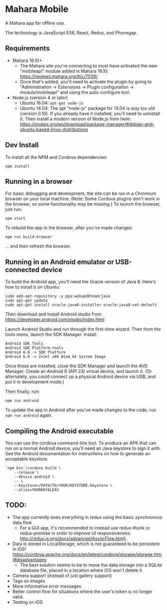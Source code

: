 # Mahara Mobile

A Mahara app for offline use.

The technology is JavaScript ES6, React, Redux, and Phonegap.

## Requirements

* Mahara 16.10+
  * The Mahara site you're connecting to must have activated the new "mobileapi" module added in Mahara 16.10: https://reviews.mahara.org/#/c/7039/
  * Once that's added, you'll need to activate the plugin by going to "Administration -> Extensions -> Plugin configuration -> module/mobileapi" and using the auto-configure tool.
* Node.js (version 4 or later)
  * Ubuntu 16.04: ``apt-get node-js``
  * Ubuntu 14.04: The apt "node-js" package for 14.04 is way too old (version 0.10). If you already have it installed, you'll need to uninstall it. Then install a modern version of Node.js from here: https://nodejs.org/en/download/package-manager/#debian-and-ubuntu-based-linux-distributions


## Dev Install

To install all the NPM and Cordova dependencies:

    npm install

## Running in a browser

For basic debugging and development, the site can be run in a Chromium browser on your local machine. (Note: Some Cordova plugins don't work in the browser, so some functionality may be missing.) To launch the browser, just run:

    npm start

To rebuild the app in the browser, after you've made changes:

    npm run build-browser

... and then refresh the browser.

## Running in an Android emulator or USB-connected device

To build the Android app, you'll need the Oracle version of Java 8. Here's how to install it on Ubuntu:

    sudo add-apt-repository -y ppa:webupd8team/java
    sudo apt-get update
    sudo apt-get install oracle-java8-installer oracle-java8-set-default

Then download and install Android studio from https://developer.android.com/studio/index.html

Launch Android Studio and run through the first-time wizard. Then from the tools menu, launch the SDK Manager. Install:

    Android SDK Tools
    Android SDK Platform-tools
    Android 6.0 -> SDK Platform
    Android 6.0 -> Intel x86 Atom_64 System Image

Once those are installed, close the SDK Manager and launch the AVD Manager. Create an Android 6 (API 23) virtual device, and launch it. (Or alternately, you could connect up a physical Android device via USB, and put it in development mode.)

Then finally, run:

    npm run android

To update the app in Android after you've made changes to the code, run ```npm run android``` again.

## Compiling the Android executable

You can use the cordova command-line tool. To produce an APK that can run on a normal Android device, you'll need an Java keystore to sign it with. See the Android documentation for instructions on how to generate an acceptable keystore.

    `npm bin`/cordova build \
        --release \
        --device android \
        -- \
        --keystore=/PATH/TO/YOUR/KEYSTORE.keystore \
        --alias=YOURKEYALEAS

## TODO:

* The app currently does everything in redux using the basic synchronous data flow
  * For a GUI app, it's recommended to instead use redux-thunk or redux-promise in order to improve UI responsiveness: http://redux.js.org/docs/advanced/AsyncFlow.html).
* Data is stored in LocalStorage, which is not guaranteed to be persistent in iOS! https://cordova.apache.org/docs/en/latest/cordova/storage/storage.html#disadvantages
  * The best solution seems to be to move the data storage into a SQLite database file, placed in a location where iOS won't delete it.
* Camera support (instead of just gallery support)
* Tags on images
* More informative error messages
* Better control flow for situations where the user's token is no longer valid.
* Testing on iOS